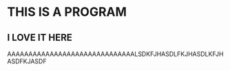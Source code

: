 # THIS IS A PROGRAM
## I LOVE IT HERE
AAAAAAAAAAAAAAAAAAAAAAAAAAAAAALSDKFJHASDLFKJHASDLKFJHASDFKJASDF